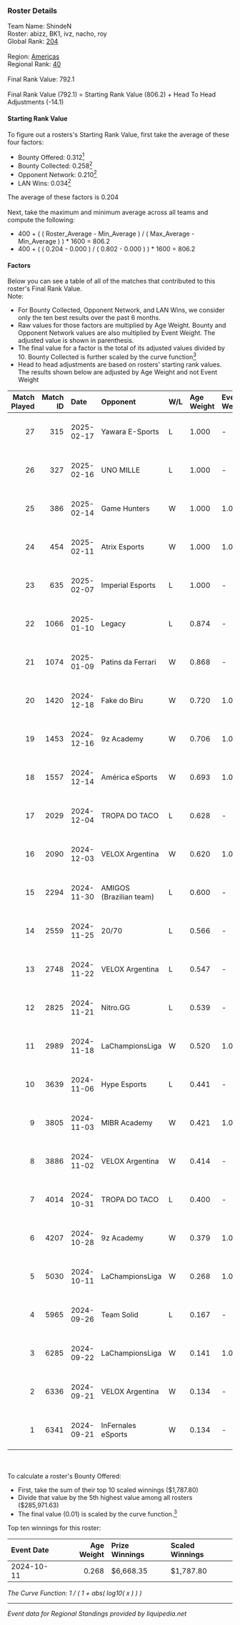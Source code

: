 ### Roster Details<br />
Team Name: ShindeN<br />
Roster: abizz, BK1, ivz, nacho, roy<br />
Global Rank: [204](../../standings_global_2025_02_28.md)<br />
<br />
Region: [Americas]( ../../standings_americas_2025_02_28.md)<br />
Regional Rank: [40]( ../../standings_americas_2025_02_28.md)<br />
<br />
Final Rank Value:  792.1<br />
<br />
Final Rank Value (792.1) = Starting Rank Value (806.2) + Head To Head Adjustments (-14.1)<br />

#### Starting Rank Value<br />
To figure out a rosters's Starting Rank Value, first take the average of these four factors:<br />
- Bounty Offered: 0.312[<sup>1</sup>](#table2)
- Bounty Collected: 0.258[<sup>2</sup>](#table1)
- Opponent Network: 0.210[<sup>2</sup>](#table1)
- LAN Wins: 0.034[<sup>2</sup>](#table1)

The average of these factors is 0.204<br />
<br />
Next, take the maximum and minimum average across all teams and compute the following:<br />
- 400 + ( ( Roster_Average - Min_Average ) / ( Max_Average - Min_Average ) ) * 1600 = 806.2
- 400 + ( ( 0.204 - 0.000 ) / ( 0.802 - 0.000 ) ) * 1600 = 806.2


#### Factors<br />
Below you can see a table of all of the matches that contributed to this roster's Final Rank Value.<br />
Note:<br />

- For Bounty Collected, Opponent Network, and LAN Wins, we consider only the ten best results over the past 6 months.
- Raw values for those factors are multiplied by Age Weight. Bounty and Opponent Network values are also multiplied by Event Weight. The adjusted value is shown in parenthesis.
- The final value for a factor is the total of its adjusted values divided by 10. Bounty Collected is further scaled by the curve function[<sup>3</sup>](#curveFunction)
- Head to head adjustments are based on rosters' starting rank values. The results shown below are adjusted by Age Weight and not Event Weight
<span id="table1"></span><br />


| Match Played | Match ID | Date       | Opponent                | W/L | Age Weight | Event Weight | Bounty Collected | Opponent Network | LAN Wins  | H2H Adj. | Roster                           |
| -: | -: | :- | :- | :- | :- | :- | :- | :- | :- | -: | :- |
|           27 |      315 | 2025-02-17 | Yawara E-Sports         | L   | 1.000      | -            | -                | -                | -         |   -18.74 | abizz, BK1, ivz, nacho, roy      |
|           26 |      327 | 2025-02-16 | UNO MILLE               | L   | 1.000      | -            | -                | -                | -         |   -10.85 | abizz, BK1, ivz, nacho, roy      |
|           25 |      386 | 2025-02-14 | Game Hunters            | W   | 1.000      | 1.000        | 0.003 (0.003)    | 0.425 (0.425)    | 0 (0.000) |    14.97 | abizz, BK1, ivz, nacho, roy      |
|           24 |      454 | 2025-02-11 | Atrix Esports           | W   | 1.000      | 1.000        | 0.006 (0.006)    | 0.289 (0.289)    | 0 (0.000) |    10.91 | abizz, BK1, ivz, nacho, roy      |
|           23 |      635 | 2025-02-07 | Imperial Esports        | L   | 1.000      | -            | -                | -                | -         |    -4.13 | abizz, BK1, ivz, nacho, roy      |
|           22 |     1066 | 2025-01-10 | Legacy                  | L   | 0.874      | -            | -                | -                | -         |    -3.76 | abizz, BK1, ivz, relentless, roy |
|           21 |     1074 | 2025-01-09 | Patins da Ferrari       | W   | 0.868      | -            | -                | -                | 0 (0.000) |     7.11 | abizz, BK1, ivz, relentless, roy |
|           20 |     1420 | 2024-12-18 | Fake do Biru            | W   | 0.720      | 1.000        | -                | 0.162 (0.117)    | 0 (0.000) |     7.12 | abizz, BK1, ivz, relentless, roy |
|           19 |     1453 | 2024-12-16 | 9z Academy              | W   | 0.706      | 1.000        | 0.001 (0.001)    | 0.418 (0.295)    | 0 (0.000) |    10.57 | abizz, BK1, ivz, relentless, roy |
|           18 |     1557 | 2024-12-14 | América eSports         | W   | 0.693      | 1.000        | 0.000 (0.000)    | 0.272 (0.188)    | 0 (0.000) |     8.16 | abizz, BK1, ivz, relentless, roy |
|           17 |     2029 | 2024-12-04 | TROPA DO TACO           | L   | 0.628      | -            | -                | -                | -         |    -6.79 | abizz, BK1, ivz, relentless, roy |
|           16 |     2090 | 2024-12-03 | VELOX Argentina         | W   | 0.620      | 1.000        | 0.000 (0.000)    | 0.187 (0.116)    | 0 (0.000) |     6.18 | abizz, BK1, ivz, relentless, roy |
|           15 |     2294 | 2024-11-30 | AMIGOS (Brazilian team) | L   | 0.600      | -            | -                | -                | -         |   -14.59 | abizz, BK1, ivz, relentless, roy |
|           14 |     2559 | 2024-11-25 | 20/70                   | L   | 0.566      | -            | -                | -                | -         |   -10.58 | abizz, BK1, ivz, relentless, roy |
|           13 |     2748 | 2024-11-22 | VELOX Argentina         | L   | 0.547      | -            | -                | -                | -         |   -12.54 | abizz, BK1, ivz, relentless, roy |
|           12 |     2825 | 2024-11-21 | Nitro.GG                | L   | 0.539      | -            | -                | -                | -         |    -9.81 | abizz, BK1, ivz, relentless, roy |
|           11 |     2989 | 2024-11-18 | LaChampionsLiga         | W   | 0.520      | 1.000        | 0.003 (0.002)    | 0.377 (0.196)    | 0 (0.000) |     6.30 | abizz, BK1, ivz, relentless, roy |
|           10 |     3639 | 2024-11-06 | Hype Esports            | L   | 0.441      | -            | -                | -                | -         |    -8.84 | abizz, BK1, ivz, relentless, roy |
|            9 |     3805 | 2024-11-03 | MIBR Academy            | W   | 0.421      | 1.000        | 0.001 (0.000)    | 0.506 (0.213)    | 0 (0.000) |     6.16 | abizz, BK1, ivz, relentless, roy |
|            8 |     3886 | 2024-11-02 | VELOX Argentina         | W   | 0.414      | -            | -                | -                | -         |     3.81 | abizz, BK1, ivz, relentless, roy |
|            7 |     4014 | 2024-10-31 | TROPA DO TACO           | L   | 0.400      | -            | -                | -                | -         |    -5.89 | abizz, BK1, ivz, relentless, roy |
|            6 |     4207 | 2024-10-28 | 9z Academy              | W   | 0.379      | 1.000        | 0.001 (0.000)    | 0.418 (0.159)    | -         |     5.29 | abizz, BK1, ivz, relentless, roy |
|            5 |     5030 | 2024-10-11 | LaChampionsLiga         | W   | 0.268      | 1.000        | 0.003 (0.001)    | 0.377 (0.101)    | 1 (0.268) |     3.67 | abizz, BK1, ivz, relentless, roy |
|            4 |     5965 | 2024-09-26 | Team Solid              | L   | 0.167      | -            | -                | -                | -         |    -1.28 | abizz, BK1, ivz, relentless, roy |
|            3 |     6285 | 2024-09-22 | LaChampionsLiga         | W   | 0.141      | 1.000        | 0.003 (0.000)    | -                | -         |     1.91 | abizz, BK1, ivz, relentless, roy |
|            2 |     6336 | 2024-09-21 | VELOX Argentina         | W   | 0.134      | -            | -                | -                | -         |     1.20 | abizz, BK1, ivz, relentless, roy |
|            1 |     6341 | 2024-09-21 | InFernales eSports      | W   | 0.134      | -            | -                | -                | -         |     0.39 | abizz, BK1, ivz, relentless, roy |

<br />
<span id="table2"></span><br />
To calculate a roster's Bounty Offered:<br />

- First, take the sum of their top 10 scaled winnings ($1,787.80)
- Divide that value by the 5th highest value among all rosters ($285,971.63)
- The final value (0.01) is scaled by the curve function.[<sup>3</sup>](#curveFunction)

Top ten winnings for this roster:<br />

| Event Date | Age Weight | Prize Winnings | Scaled Winnings |
| :- | -: | :- | :- |
| 2024-10-11 |      0.268 | $6,668.35      | $1,787.80       |


<span id="curveFunction"></span>_The Curve Function: 1 / ( 1 + abs( log10( x ) ) )_<br />

---
_Event data for Regional Standings provided by liquipedia.net_<br />
